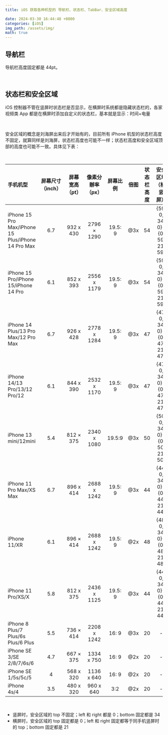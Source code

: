 ```yaml
---
title: iOS 获取各种机型的 导航栏、状态栏、TabBar、安全区域高度

date: 2024-03-30 16:44:48 +0800
categories: [iOS]
img_path: /assets/img/
math: true
---
```


## 导航栏

导航栏高度固定都是 44pt。

<br>

## 状态栏和安全区域

iOS 控制器不管在竖屏时状态栏是否显示，在横屏时系统都是隐藏状态栏的，各家视频类 App 都是在横屏时添加自定义的状态栏，基本就是显示：时间+电量

<br>

安全区域的概念是刘海屏出来后才开始有的，目前所有 iPhone 机型的状态栏高度不固定，就算同样是刘海屏，状态栏高度也可能不一样；状态栏高度和安全区域顶部的高度也可能不一致。具体见下表：

<br>

| 手机机型 | 屏幕尺寸（inch） | 屏幕宽高（pt） | 像素分辦率（px） | 屏幕比例 | 倍图 | 状态栏高度 | 安全区域（横/竖屏） |
| :-----| :----: | :----: | :----: | :----: | :----: | :----: | :----: |
| iPhone 15 Pro Max/iPhone 15 Plus/iPhone 14 Pro Max | 6.7 | 932 x 430 | 2796 × 1290 | 19.5: 9 | @3x | 54 | {59, 0, 34, 0} / {0, 59, 21, 59} |
| iPhone 15 Pro/iPhone 15/iPhone 14 Pro | 6.1 | 852 x 393 | 2556 x 1179 | 19.5: 9 | @3x | 54 | {59, 0, 34, 0} / {0, 59, 21, 59} |
| iPhone 14 Plus/13 Pro Max/12 Pro Max | 6.7 | 926 x 428 | 2778 x 1284 | 19.5: 9 | @3x | 47 | {47, 0, 34, 0} / {0, 47, 21, 47} |
| iPhone 14/13 Pro/13/12 Pro/12 | 6.1 | 844 x 390 | 2532 x 1170 | 19.5: 9 | @3x | 47 | {47, 0, 34, 0} / {0, 47, 21, 47} |
| iPhone 13 mini/12mini | 5.4 | 812 × 375 | 2340 x 1080 | 19.5:9 | @3x | 50 | {50, 0, 34, 0} / {0, 50, 21, 50} |
| iPhone 11 Pro Max/XS Max | 6.7 | 896 x 414 | 2688 x 1242 | 19.5: 9 | @3x | 44 | {44, 0, 34, 0} / {0, 44, 21, 44} |
| iPhone 11/XR | 6.1 | 896 × 414 | 2688 x 1242 | 19.5: 9 | @2x | 48 | {48, 0, 34, 0} / {0, 48, 21, 48} |
| iPhone 11 Pro/XS/X | 5.8 | 812 x 375 | 2436 x 1125 | 19.5: 9 | @3x | 44 | {44, 0, 34, 0} / {0, 44, 21, 44} |
| iPhone 8 Plus/7 Plus/6s Plus/6 Plus | 5.5 | 736 × 414 | 2208 x 1242 | 16: 9 | @3x | 20 | - |
| iPhone SE 3/SE 2/8/7/6s/6 | 4.7 | 667 × 375 | 1334 x 750 | 16: 9 | @2x | 20 | - |
| iPhone SE 1/5s/5c/5 | 4 | 568 x 320 | 1136 x 640 | 16: 9 | @2x | 20 | - |
| iPhone 4s/4 | 3.5 | 480 x 320 | 960 x 640 | 3:2 | @2x | 20 | - |

<br>

* 竖屏时，安全区域的 top 不固定；left 和 right 都是 0；bottom 固定都是 34
* 横屏时，安全区域的 top 固定都是 0；left 和 right 固定都等于同手机竖屏时的 top；bottom 固定都是 21


